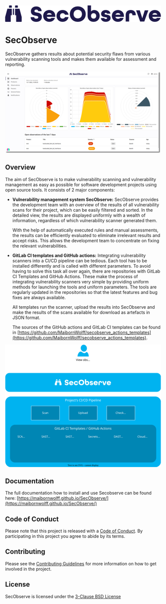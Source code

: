 ![SecObserve](frontend/public/secobserve.svg)

# SecObserve

SecObserve gathers results about potential security flaws from various vulnerability scanning tools and makes them available for assessment and reporting.

![Dashboard](docs/assets/images/screenshot_dashboard.png)

## Overview

The aim of SecObserve is to make vulnerability scanning and vulnerability management as easy as possible for software development projects using open source tools. It consists of 2 major components:

* **Vulnerability management system SecObserve:** SecObserve provides the development team with an overview of the results of all vulnerability scans for their project, which can be easily filtered and sorted. In the detailed view, the results are displayed uniformly with a wealth of information, regardless of which vulnerability scanner generated them.

    With the help of automatically executed rules and manual assessments, the results can be efficiently evaluated to eliminate irrelevant results and accept risks. This allows the development team to concentrate on fixing the relevant vulnerabilities.

* **GitLab CI templates and GitHub actions:** Integrating vulnerability scanners into a CI/CD pipeline can be tedious. Each tool has to be installed differently and is called with different parameters. To avoid having to solve this task all over again, there are repositories with GitLab CI Templates and GitHub Actions. These make the process of integrating vulnerability scanners very simple by providing uniform methods for launching the tools and uniform parameters. The tools are regularly updated in the repositories so that the latest features and bug fixes are always available.

    All templates run the scanner, upload the results into SecObserve and make the results of the scans available for download as artefacts in JSON format.

    The sources of the GitHub actions and GitLab CI templates can be found in [https://github.com/MaibornWolff/secobserve_actions_templates](https://github.com/MaibornWolff/secobserve_actions_templates).

![Overview](docs/assets/images/secobserve_process.svg)

## Documentation

The full documentation how to install and use Secobserve can be found here: [https://maibornwolff.github.io/SecObserve/](https://maibornwolff.github.io/SecObserve/)

## Code of Conduct

Please note that this project is released with a [Code of Conduct](CODE_OF_CONDUCT.md). By participating in this project you agree to abide by its terms.

## Contributing

Please see the [Contributing Guidelines](CONTRIBUTING.md) for more information on how to get involved in the project.

## License

SecObserve is licensed under the [3-Clause BSD License](LICENSE.txt)
